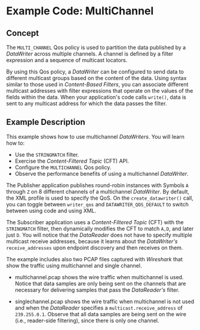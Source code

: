 # Example Code: MultiChannel

## Concept
The `MULTI_CHANNEL` Qos policy is used to partition the data published by a
*DataWriter* across multiple channels. A channel is defined by a filter
expression and a sequence of multicast locators.

By using this Qos policy, a *DataWriter* can be configured to send data to
different multicast groups based on the content of the data. Using syntax
similar to those used in *Content-Based Filters*, you can associate different
multicast addresses with filter expressions that operate on the values of the
fields within the data. When your application's code calls `write()`, data is
sent to any multicast address for which the data passes the filter.

## Example Description
This example shows how to use multichannel *DataWriters*. You will learn how to:

* Use the `STRINGMATCH` filter.
* Exercise the *Content-Filtered Topic* (CFT) API.
* Configure the `MULTICHANNEL` Qos policy.
* Observe the performance benefits of using a multichannel *DataWriter*.

The Publisher application publishes round-robin instances with Symbols `A`
through `Z` on 8 different channels of a multichannel *DataWriter*. By default,
the XML profile is used to specify the QoS. On the `create_datawriter()` call,
you can toggle between `writer_qos` and `DATAWRITER_QOS_DEFAULT` to
switch between using code and using XML.

The Subscriber application uses a *Content-Filtered Topic* (CFT) with the
`STRINGMATCH` filter, then dynamically modifies the CFT to match `A,D`,
and later just `D`. You will notice that the *DataReader* does not have to
specify multiple multicast receive addresses, because it learns about the
*DataWriter's* `receive_addresses` upon endpoint discovery and then receives
on them.

The example includes also two PCAP files captured with *Wireshark* that
show the traffic using multichannel and single channel.

* multichannel.pcap shows the wire traffic when multichannel is used.
  Notice that data samples are only being sent on the channels that
  are necessary for delivering samples that pass the *DataReader's* filter.

* singlechannel.pcap shows the wire traffic when multichannel is not
  used and when the *DataReader* specifies a `multicast.receive_address` of
  `239.255.0.1`. Observe that all data samples are being sent on the wire
  (i.e., reader-side filtering), since there is only one channel.
